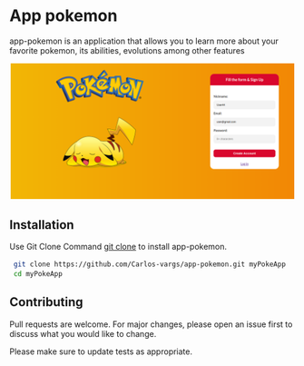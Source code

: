 # App pokemon

app-pokemon is an application that allows you to learn more about your favorite pokemon, its abilities, evolutions among other features

<div align="center">
  <img src="https://github.com/Carlos-vargs/app-pokemon/blob/main/src/assets/img/project/register.png" width="500" title="Register" alt="register">
</div>



## Installation

 Use Git Clone Command [git clone](https://git-scm.com/docs/git-clone) to install app-pokemon.

```bash
 git clone https://github.com/Carlos-vargs/app-pokemon.git myPokeApp
 cd myPokeApp
```

## Contributing
Pull requests are welcome. For major changes, please open an issue first to discuss what you would like to change.

Please make sure to update tests as appropriate.
